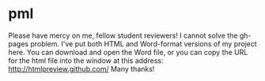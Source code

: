 # pml
Please have mercy on me, fellow student reviewers! I cannot solve the gh-pages problem. I've put both HTML and Word-format versions of my project here. You can download and open the Word file, or you can copy the URL for the html file into the window at this address:
http://htmlpreview.github.com/
Many thanks!
